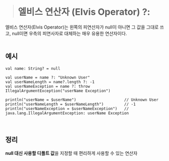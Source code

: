 > # 엘비스 연산자 (Elvis Operator) ?:

엘비스 연산자(Elvis Operator)는 왼쪽의 피연산자가 null이 아니면 그 값을 그대로 쓰고, null이면 우측의 피연사자로 대체하는 매우 유용한 연산자이다.
<br/><br/>


## 예시
```
val name: String? = null

val userName = name ?: "Unknown User"
val userNameLength = name?.length ?: -1
val userNameException = name ?: throw IllegalArgumentException("userName Exception")

println("userName = $userName")                     // Unknown User
println("userNameLength = $userNameLength")         // -1
println("userNameException = $userNameException")   // java.lang.IllegalArgumentException: userName Exception
```
<br/>


## 정리
**null 대신 사용할 디폴트 값**을 지정할 때 편리하게 사용할 수 있는 연산자
